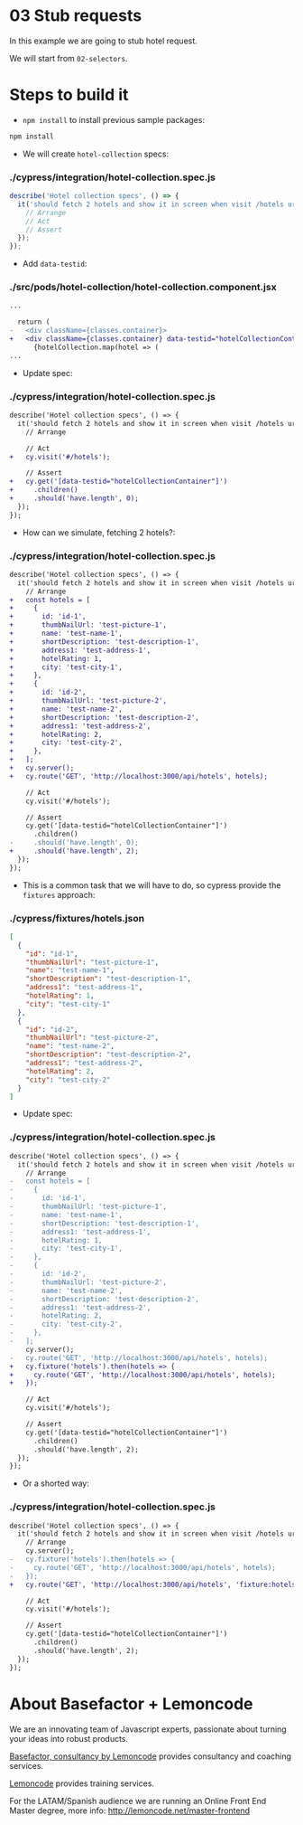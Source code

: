 # 03 Stub requests

In this example we are going to stub hotel request.

We will start from `02-selectors`.

# Steps to build it

- `npm install` to install previous sample packages:

```bash
npm install
```

- We will create `hotel-collection` specs:

### ./cypress/integration/hotel-collection.spec.js

```javascript
describe('Hotel collection specs', () => {
  it('should fetch 2 hotels and show it in screen when visit /hotels urls', () => {
    // Arrange
    // Act
    // Assert
  });
});
```

- Add `data-testid`:

### ./src/pods/hotel-collection/hotel-collection.component.jsx

```diff
...

  return (
-   <div className={classes.container}>
+   <div className={classes.container} data-testid="hotelCollectionContainer">
      {hotelCollection.map(hotel => (
...

```

- Update spec:

### ./cypress/integration/hotel-collection.spec.js

```diff
describe('Hotel collection specs', () => {
  it('should fetch 2 hotels and show it in screen when visit /hotels urls', () => {
    // Arrange

    // Act
+   cy.visit('#/hotels');

    // Assert
+   cy.get('[data-testid="hotelCollectionContainer"]')
+     .children()
+     .should('have.length', 0);
  });
});
```

- How can we simulate, fetching 2 hotels?:

### ./cypress/integration/hotel-collection.spec.js

```diff
describe('Hotel collection specs', () => {
  it('should fetch 2 hotels and show it in screen when visit /hotels urls', () => {
    // Arrange
+   const hotels = [
+     {
+       id: 'id-1',
+       thumbNailUrl: 'test-picture-1',
+       name: 'test-name-1',
+       shortDescription: 'test-description-1',
+       address1: 'test-address-1',
+       hotelRating: 1,
+       city: 'test-city-1',
+     },
+     {
+       id: 'id-2',
+       thumbNailUrl: 'test-picture-2',
+       name: 'test-name-2',
+       shortDescription: 'test-description-2',
+       address1: 'test-address-2',
+       hotelRating: 2,
+       city: 'test-city-2',
+     },
+   ];
+   cy.server();
+   cy.route('GET', 'http://localhost:3000/api/hotels', hotels);

    // Act
    cy.visit('#/hotels');

    // Assert
    cy.get('[data-testid="hotelCollectionContainer"]')
      .children()
-     .should('have.length', 0);
+     .should('have.length', 2);
  });
});

```

- This is a common task that we will have to do, so cypress provide the `fixtures` approach:

### ./cypress/fixtures/hotels.json

```json
[
  {
    "id": "id-1",
    "thumbNailUrl": "test-picture-1",
    "name": "test-name-1",
    "shortDescription": "test-description-1",
    "address1": "test-address-1",
    "hotelRating": 1,
    "city": "test-city-1"
  },
  {
    "id": "id-2",
    "thumbNailUrl": "test-picture-2",
    "name": "test-name-2",
    "shortDescription": "test-description-2",
    "address1": "test-address-2",
    "hotelRating": 2,
    "city": "test-city-2"
  }
]
```

- Update spec:

### ./cypress/integration/hotel-collection.spec.js

```diff
describe('Hotel collection specs', () => {
  it('should fetch 2 hotels and show it in screen when visit /hotels urls', () => {
    // Arrange
-   const hotels = [
-     {
-       id: 'id-1',
-       thumbNailUrl: 'test-picture-1',
-       name: 'test-name-1',
-       shortDescription: 'test-description-1',
-       address1: 'test-address-1',
-       hotelRating: 1,
-       city: 'test-city-1',
-     },
-     {
-       id: 'id-2',
-       thumbNailUrl: 'test-picture-2',
-       name: 'test-name-2',
-       shortDescription: 'test-description-2',
-       address1: 'test-address-2',
-       hotelRating: 2,
-       city: 'test-city-2',
-     },
-   ];
    cy.server();
-   cy.route('GET', 'http://localhost:3000/api/hotels', hotels);
+   cy.fixture('hotels').then(hotels => {
+     cy.route('GET', 'http://localhost:3000/api/hotels', hotels);
+   });

    // Act
    cy.visit('#/hotels');

    // Assert
    cy.get('[data-testid="hotelCollectionContainer"]')
      .children()
      .should('have.length', 2);
  });
});

```

- Or a shorted way:

### ./cypress/integration/hotel-collection.spec.js

```diff
describe('Hotel collection specs', () => {
  it('should fetch 2 hotels and show it in screen when visit /hotels urls', () => {
    // Arrange
    cy.server();
-   cy.fixture('hotels').then(hotels => {
-     cy.route('GET', 'http://localhost:3000/api/hotels', hotels);
-   });
+   cy.route('GET', 'http://localhost:3000/api/hotels', 'fixture:hotels');

    // Act
    cy.visit('#/hotels');

    // Assert
    cy.get('[data-testid="hotelCollectionContainer"]')
      .children()
      .should('have.length', 2);
  });
});

```

# About Basefactor + Lemoncode

We are an innovating team of Javascript experts, passionate about turning your ideas into robust products.

[Basefactor, consultancy by Lemoncode](http://www.basefactor.com) provides consultancy and coaching services.

[Lemoncode](http://lemoncode.net/services/en/#en-home) provides training services.

For the LATAM/Spanish audience we are running an Online Front End Master degree, more info: http://lemoncode.net/master-frontend
